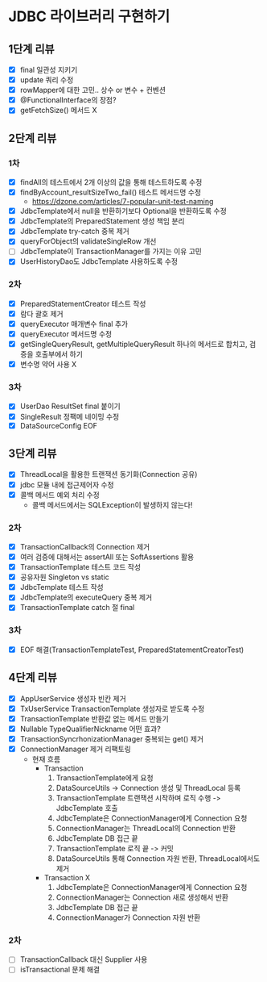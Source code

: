 # JDBC 라이브러리 구현하기

## 1단계 리뷰
- [x] final 일관성 지키기
- [x] update 쿼리 수정
- [x] rowMapper에 대한 고민.. 상수 or 변수 + 컨벤션
- [x] @FunctionalInterface의 장점?
- [x] getFetchSize() 메서드 X

## 2단계 리뷰

### 1차
- [x] findAll의 테스트에서 2개 이상의 값을 통해 테스트하도록 수정
- [x] findByAccount_resultSizeTwo_fail() 테스트 메서드명 수정
  - https://dzone.com/articles/7-popular-unit-test-naming
- [x] JdbcTemplate에서 null을 반환하기보다 Optional을 반환하도록 수정
- [x] JdbcTemplate의 PreparedStatement 생성 책임 분리
- [x] JdbcTemplate try-catch 중복 제거
- [x] queryForObject의 validateSingleRow 개선
- [ ] JdbcTemplate이 TransactionManager를 가지는 이유 고민
- [x] UserHistoryDao도 JdbcTemplate 사용하도록 수정

### 2차
- [x] PreparedStatementCreator 테스트 작성
- [x] 람다 괄호 제거
- [x] queryExecutor 매개변수 final 추가
- [x] queryExecutor 메서드명 수정
- [x] getSingleQueryResult, getMultipleQueryResult 하나의 메서드로 합치고, 검증을 호출부에서 하기
- [x] 변수명 약어 사용 X

### 3차
- [x] UserDao ResultSet final 붙이기
- [x] SingleResult 정팩메 네이밍 수정
- [x] DataSourceConfig EOF

## 3단계 리뷰
- [x] ThreadLocal을 활용한 트랜잭션 동기화(Connection 공유)
- [x] jdbc 모듈 내에 접근제어자 수정
- [x] 콜백 메서드 예외 처리 수정 
  - 콜백 메서드에서는 SQLException이 발생하지 않는다!

### 2차
- [x] TransactionCallback의 Connection 제거
- [x] 여러 검증에 대해서는 assertAll 또는 SoftAssertions 활용
- [x] TransactionTemplate 테스트 코드 작성
- [x] 공유자원 Singleton vs static
- [x] JdbcTemplate 테스트 작성
- [x] JdbcTemplate의 executeQuery 중복 제거
- [x] TransactionTemplate catch 절 final

### 3차
- [x] EOF 해결(TransactionTemplateTest, PreparedStatementCreatorTest)

## 4단계 리뷰
- [x] AppUserService 생성자 빈칸 제거 
- [x] TxUserService TransactionTemplate 생성자로 받도록 수정
- [x] TransactionTemplate 반환값 없는 메서드 만들기
- [x] Nullable TypeQualifierNickname 어떤 효과?
- [x] TransactionSyncrhonizationManager 중복되는 get() 제거
- [x] ConnectionManager 제거 리팩토링
  - 현재 흐름
    - Transaction
      1. TransactionTemplate에게 요청
      2. DataSourceUtils -> Connection 생성 및 ThreadLocal 등록
      3. TransactionTemplate 트랜잭션 시작하며 로직 수행 -> JdbcTemplate 호출
      4. JdbcTemplate은 ConnectionManager에게 Connection 요청
      5. ConnectionManager는 ThreadLocal의 Connection 반환
      6. JdbcTemplate DB 접근 끝
      7. TransactionTemplate 로직 끝 -> 커밋
      8. DataSourceUtils 통해 Connection 자원 반환, ThreadLocal에서도 제거
    - Transaction X
      1. JdbcTemplate은 ConnectionManager에게 Connection 요청
      2. ConnectionManager는 Connection 새로 생성해서 반환
      3. JdbcTemplate DB 접근 끝 
      4. ConnectionManager가 Connection 자원 반환

### 2차
- [ ] TransactionCallback 대신 Supplier 사용
- [ ] isTransactional 문제 해결
